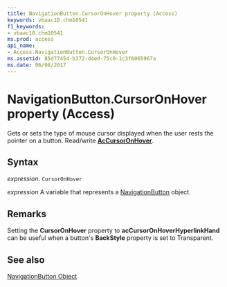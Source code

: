 ```yaml
---
title: NavigationButton.CursorOnHover property (Access)
keywords: vbaac10.chm10541
f1_keywords:
- vbaac10.chm10541
ms.prod: access
api_name:
- Access.NavigationButton.CursorOnHover
ms.assetid: 85d77454-b372-d4ed-75c0-1c3f6065967a
ms.date: 06/08/2017
---
```



# NavigationButton.CursorOnHover property (Access)

Gets or sets the type of mouse cursor displayed when the user rests the pointer on a button. Read/write  **[AcCursorOnHover](Access.AcCursorOnHover.md)**.


## Syntax

_expression_. `CursorOnHover`

_expression_ A variable that represents a [NavigationButton](Access.NavigationButton.md) object.


## Remarks

Setting the  **CursorOnHover** property to **acCursorOnHoverHyperlinkHand** can be useful when a button's **BackStyle** property is set to Transparent.


## See also


[NavigationButton Object](Access.NavigationButton.md)

